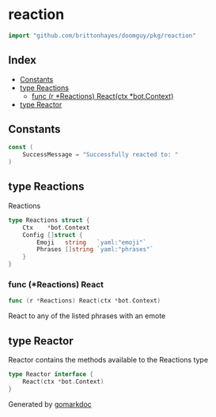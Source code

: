 <!-- Code generated by gomarkdoc. DO NOT EDIT -->

# reaction

```go
import "github.com/brittonhayes/doomguy/pkg/reaction"
```

## Index

- [Constants](<#constants>)
- [type Reactions](<#type-reactions>)
  - [func (r *Reactions) React(ctx *bot.Context)](<#func-reactions-react>)
- [type Reactor](<#type-reactor>)


## Constants

```go
const (
    SuccessMessage = "Successfully reacted to: "
)
```

## type Reactions

Reactions

```go
type Reactions struct {
    Ctx    *bot.Context
    Config []struct {
        Emoji   string   `yaml:"emoji"`
        Phrases []string `yaml:"phrases"`
    }
}
```

### func \(\*Reactions\) React

```go
func (r *Reactions) React(ctx *bot.Context)
```

React to any of the listed phrases with an emote

## type Reactor

Reactor contains the methods available to the Reactions type

```go
type Reactor interface {
    React(ctx *bot.Context)
}
```



Generated by [gomarkdoc](<https://github.com/princjef/gomarkdoc>)
